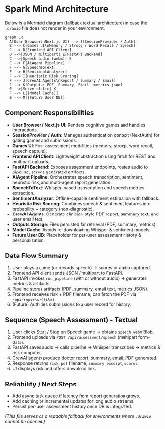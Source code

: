 # Spark Mind Architecture

Below is a Mermaid diagram (fallback textual architecture) in case the `.drawio` file does not render in your environment.

```mermaid
graph LR
  A[User Browser\nNext.js UI] --> B[SessionProvider / Auth]
  B --> C[Games UI\nMemory / Stroop / Word Recall / Speech]
  C --> D[Frontend API Client]
  D -->|JSON / multipart| E[FastAPI Backend]
  C -->|Speech audio (webm)| E
  E --> F[AiAgent Pipeline]
  F --> G[SpeechToText]
  F --> H[SentimentAnalyzer]
  F --> I[Heuristic Risk Scoring]
  F --> J[CrewAI Agents\nReport / Summary / Email]
  J --> K[Outputs: PDF, Summary, Email, metrics.json]
  E -->|Serve static| K
  F --> L[(Model Cache)]
  E --> M[(Future User DB)]
```

## Component Responsibilities

- **User Browser / Next.js UI**: Renders cognitive games and handles interactions.
- **SessionProvider / Auth**: Manages authentication context (NextAuth) for gating games and submissions.
- **Games UI**: Four assessment modalities (memory, stroop, word recall, speech capture).
- **Frontend API Client**: Lightweight abstraction using fetch for REST and multipart uploads.
- **FastAPI Backend**: Exposes assessment endpoints, routes audio to pipeline, serves generated artifacts.
- **AiAgent Pipeline**: Orchestrates speech transcription, sentiment, heuristic risk, and multi-agent report generation.
- **SpeechToText**: Whisper-based transcription and speech metrics extraction.
- **SentimentAnalyzer**: Offline-capable sentiment estimation with fallback.
- **Heuristic Risk Scoring**: Combines speech & sentiment features into probability + category (non-diagnostic).
- **CrewAI Agents**: Generate clinician-style PDF report, summary text, and user email text.
- **Outputs Storage**: Files persisted for retrieval (PDF, summary, metrics).
- **Model Cache**: Avoids re-downloading Whisper & sentiment models.
- **Future User DB**: Placeholder for per-user assessment history & personalization.

## Data Flow Summary
1. User plays a game (or records speech) → scores or audio captured.
2. Frontend API client sends JSON / multipart to FastAPI.
3. FastAPI invokes `run_pipeline` (with or without audio) → generates metrics & artifacts.
4. Pipeline stores artifacts (PDF, summary, email text, metrics JSON).
5. Frontend receives risk + PDF filename; can fetch the PDF via `/api/reports/{file}`.
6. (Future) Auth ties submissions to a user record for history.

## Sequence (Speech Assessment) - Textual
1. User clicks Start / Stop on Speech game → obtains `speech.webm` Blob.
2. Frontend uploads via `POST /api/assessment/speech` (multipart form-data).
3. FastAPI saves audio → calls pipeline → Whisper transcribes → metrics & risk computed.
4. CrewAI agents produce doctor report, summary, email; PDF generated.
5. Response returns `risk`, `pdf` filename, `summary excerpt`, `scores`.
6. UI displays risk and offers download link.

## Reliability / Next Steps
- Add async task queue if latency from report generation grows.
- Add caching or incremental updates for long audio streams.
- Persist per-user assessment history once DB is integrated.

*(This file serves as a readable fallback for environments where `.drawio` cannot be opened.)*
